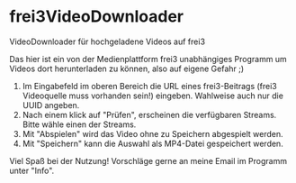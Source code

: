 # frei3VideoDownloader
VideoDownloader für hochgeladene Videos auf frei3

Das hier ist ein von der Medienplattform frei3 unabhängiges Programm um Videos dort herunterladen zu können, also auf eigene Gefahr ;)

1. Im Eingabefeld im oberen Bereich die URL eines frei3-Beitrags (frei3 Videoquelle muss vorhanden sein!)  eingeben. Wahlweise auch nur die UUID angeben.
2. Nach einem klick auf "Prüfen", erscheinen die verfügbaren Streams. Bitte wähle einen der Streams.
3. Mit "Abspielen" wird das Video ohne zu Speichern abgespielt werden.
4. Mit "Speichern" kann die Auswahl als MP4-Datei gespeichert werden.

Viel Spaß bei der Nutzung! Vorschläge gerne an meine Email im Programm unter "Info".
